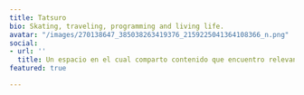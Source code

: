 ```yaml
---
title: Tatsuro
bio: Skating, traveling, programming and living life.
avatar: "/images/270138647_385038263419376_2159225041364108366_n.png"
social:
- url: ''
  title: Un espacio en el cual comparto contenido que encuentro relevante y mis pensamientos
featured: true

---
```

